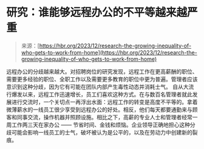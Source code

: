 <!--yml

category: 未分类

date: 2024-05-27 14:59:53

-->

# 研究：谁能够远程办公的不平等越来越严重

> 来源：[https://hbr.org/2023/12/research-the-growing-inequality-of-who-gets-to-work-from-home](https://hbr.org/2023/12/research-the-growing-inequality-of-who-gets-to-work-from-home)

远程办公的分歧越来越大。对招聘岗位的研究发现，远程工作在更高薪酬的职位、需要更多经验的职位、全职工作以及需要更多教育的职位中更为普遍。管理者应该意识到这种分歧，因为它有可能在团队内部产生毒性动态并消耗士气。 <content js-target="article-content" data-key="M7SNM28Yy4dGo1EDjLzVS566c77tJbryH3dK6VrX3UVxwkxucaHBUzn77vPJpYIb" data-index="BM5l29iJY6Ee+8B2yfNlrdgbvN4VLOJhHh/T44P8lW5E79C1aEAUC2JC22eLVUK3+E6CE4FanSeVoJtpnFz2kQ==" data-waiver="false" data-page-year="2023" data-page-month="12" data-page-seo-title="research-the-growing-inequality-of-who-gets-to-work-from-home" data-page-adunit-locations="" data-page-slug="article" data-piano-verified="false">自从大流行爆发以来，远程工作迅速增长，员工们喜欢这种方式。在与数百名管理者就此发展进行交流时，一个关切点一再浮出水面：远程工作的转变是高度不平等的。拿着微薄薪水的一线员工很少享受到远程办公的好处。相反，他们每天都要通勤来与顾客和同事交流，操作机器并照顾设施。相比之下，高薪的专业人士和管理者经常一周工作两三天在家办公 —— 节省时间、金钱和烦恼。企业领导正确地担心这种分歧可能会影响一线员工的士气，破坏被认为是公平的，以及在劳动力中创建新的裂痕。</content>
